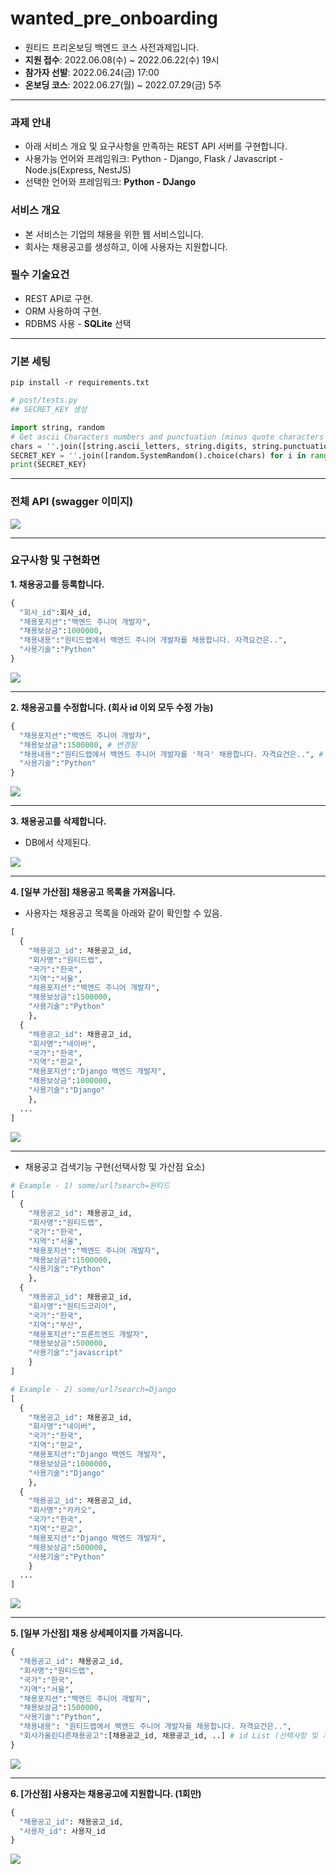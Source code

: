 # wanted_pre_onboarding
* 원티드 프리온보딩 백엔드 코스 사전과제입니다.
* **지원 접수**: 2022.06.08(수) ~ 2022.06.22(수) 19시
* **참가자 선발**: 2022.06.24(금) 17:00
* **온보딩 코스**: 2022.06.27(월) ~ 2022.07.29(금) 5주

***

### 과제 안내
* 아래 서비스 개요 및 요구사항을 만족하는 REST API 서버를 구현합니다.
* 사용가능 언어와 프레임워크: Python - Django, Flask / Javascript - Node.js(Express, NestJS)
* 선택한 언어와 프레임워크: **Python - DJango**


### 서비스 개요
* 본 서비스는 기업의 채용을 위한 웹 서비스입니다.
* 회사는 채용공고를 생성하고, 이에 사용자는 지원합니다.

### 필수 기술요건
* REST API로 구현.
* ORM 사용하여 구현.
* RDBMS 사용 - **SQLite** 선택

***

### 기본 세팅

```
pip install -r requirements.txt
```

```python
# post/tests.py
## SECRET_KEY 생성

import string, random
# Get ascii Characters numbers and punctuation (minus quote characters as they could terminate string).
chars = ''.join([string.ascii_letters, string.digits, string.punctuation]).replace('\'', '').replace('"', '').replace('\\', '')
SECRET_KEY = ''.join([random.SystemRandom().choice(chars) for i in range(50)])
print(SECRET_KEY)
```

***

### 전체 API (swagger 이미지)

<img src='https://user-images.githubusercontent.com/96091519/174990580-17e9f794-b8cb-4643-b82f-a9898bd2202e.JPG'>

***

### 요구사항 및 구현화면
**1. 채용공고를 등록합니다.**
```python
{
  "회사_id":회사_id,
  "채용포지션":"백엔드 주니어 개발자",
  "채용보상금":1000000,
  "채용내용":"원티드랩에서 백엔드 주니어 개발자를 채용합니다. 자격요건은..",
  "사용기술":"Python"
}
```
<img src='https://user-images.githubusercontent.com/96091519/174994264-e7ce3f85-940a-44fc-b8d1-749b4a5c4943.JPG'>

***

**2. 채용공고를 수정합니다. (회사 id 이외 모두 수정 가능)**

```python
{
  "채용포지션":"백엔드 주니어 개발자",
  "채용보상금":1500000, # 변경됨
  "채용내용":"원티드랩에서 백엔드 주니어 개발자를 '적극' 채용합니다. 자격요건은..", # 변경됨
  "사용기술":"Python"
}
```
<img src='https://user-images.githubusercontent.com/96091519/174994997-c5e78e22-8c61-4b5f-9c43-55ae1439ec29.JPG'>

***

**3. 채용공고를 삭제합니다.**
* DB에서 삭제된다.

<img src='https://user-images.githubusercontent.com/96091519/174995287-37ab99be-f519-4f06-9b60-9aa7e8f1ff79.JPG'>

***


**4. [일부 가산점] 채용공고 목록을 가져옵니다.**
* 사용자는 채용공고 목록을 아래와 같이 확인할 수 있음.
```python
[
  {
    "채용공고_id": 채용공고_id,
    "회사명":"원티드랩",
    "국가":"한국",
    "지역":"서울",
    "채용포지션":"백엔드 주니어 개발자",
    "채용보상금":1500000,
    "사용기술":"Python"
    },
  {
    "채용공고_id": 채용공고_id,
    "회사명":"네이버",
    "국가":"한국",
    "지역":"판교",
    "채용포지션":"Django 백엔드 개발자",
    "채용보상금":1000000,
    "사용기술":"Django"
    },
  ...
]
```

<img src='https://user-images.githubusercontent.com/96091519/174995651-2f5764f5-71ce-484f-9b57-ebefb07a7387.JPG'>

***

* 채용공고 검색기능 구현(선택사항 및 가산점 요소)
```python
# Example - 1) some/url?search=원티드
[
  {
    "채용공고_id": 채용공고_id,
    "회사명":"원티드랩",
    "국가":"한국",
    "지역":"서울",
    "채용포지션":"백엔드 주니어 개발자",
    "채용보상금":1500000,
    "사용기술":"Python"
	},
  {
    "채용공고_id": 채용공고_id,
    "회사명":"원티드코리아",
    "국가":"한국",
    "지역":"부산",
    "채용포지션":"프론트엔드 개발자",
    "채용보상금":500000,
    "사용기술":"javascript"
	}
]

# Example - 2) some/url?search=Django
[
  {
    "채용공고_id": 채용공고_id,
    "회사명":"네이버",
    "국가":"한국",
    "지역":"판교",
    "채용포지션":"Django 백엔드 개발자",
    "채용보상금":1000000,
    "사용기술":"Django"
	},
  {
    "채용공고_id": 채용공고_id,
    "회사명":"카카오",
    "국가":"한국",
    "지역":"판교",
    "채용포지션":"Django 백엔드 개발자",
    "채용보상금":500000,
    "사용기술":"Python"
	}
  ...
]
```

<img src='https://user-images.githubusercontent.com/96091519/174996274-cd266947-1607-4e55-9424-68afd39c26a9.JPG'>

***

**5. [일부 가산점] 채용 상세페이지를 가져옵니다.**
```python
{
  "채용공고_id": 채용공고_id,
  "회사명":"원티드랩",
  "국가":"한국",
  "지역":"서울",
  "채용포지션":"백엔드 주니어 개발자",
  "채용보상금":1500000,
  "사용기술":"Python",
  "채용내용": "원티드랩에서 백엔드 주니어 개발자를 채용합니다. 자격요건은..",
  "회사가올린다른채용공고":[채용공고_id, 채용공고_id, ..] # id List (선택사항 및 가산점요소).
}
``` 

<img src='https://user-images.githubusercontent.com/96091519/174996631-ec4ed246-a878-4e95-b5aa-566ecabd2d77.JPG'>

***

**6. [가산점] 사용자는 채용공고에 지원합니다. (1회만)**

```python
{
  "채용공고_id": 채용공고_id,
  "사용자_id": 사용자_id
}
```
<img src='https://user-images.githubusercontent.com/96091519/174996926-4bf1628b-d1bb-4821-87f8-fe7f918784f4.JPG'>

